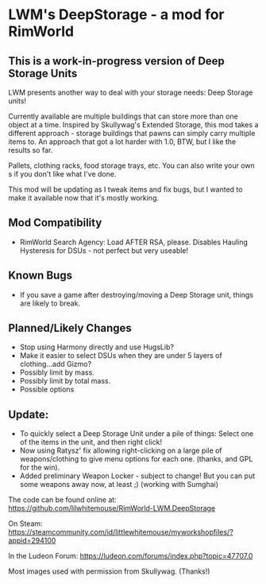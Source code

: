 # LWM's DeepStorage - a mod for RimWorld

## This is a **work-in-progress** version of Deep Storage Units

LWM presents another way to deal with your storage needs:  Deep Storage units!

Currently available are multiple buildings that can store more than one object at a time.  Inspired by Skullywag's Extended Storage, this mod takes a different approach - storage buildings that pawns can simply carry multiple items to.  An approach that got a lot harder with 1.0, BTW, but I like the results so far.

Pallets, clothing racks, food storage trays, etc.  You can also write your own <ThingDef>s if you don't like what I've done.

This mod will be updating as I tweak items and fix bugs, but I wanted to make it available now that it's mostly working.

## Mod Compatibility
 * RimWorld Search Agency: Load AFTER RSA, please.  Disables Hauling Hysteresis for DSUs - not perfect but very useable!

## Known Bugs
 * If you save a game after destroying/moving a Deep Storage unit, things are likely to break.

## Planned/Likely Changes
 * Stop using Harmony directly and use HugsLib?
 * Make it easier to select DSUs when they are under 5 layers of clothing...add Gizmo?
 * Possibly limit by mass.
 * Possibly limit by total mass.
 * Possible options

## Update:
 * To quickly select a Deep Storage Unit under a pile of things:  Select one of the items in the unit, and then right click!
 * Now using Ratysz' fix allowing right-clicking on a large pile of weapons/clothing to give menu options for each one.  (thanks, and GPL for the win).
 * Added preliminary Weapon Locker - subject to change!  But you can put some weapons away now, at least ;)  (working with Sumghai)

 
The code can be found online at: https://github.com/lilwhitemouse/RimWorld-LWM.DeepStorage

On Steam: https://steamcommunity.com/id/littlewhitemouse/myworkshopfiles/?appid=294100

In the Ludeon Forum: https://ludeon.com/forums/index.php?topic=47707.0

Most images used with permission from Skullywag. (Thanks!)

